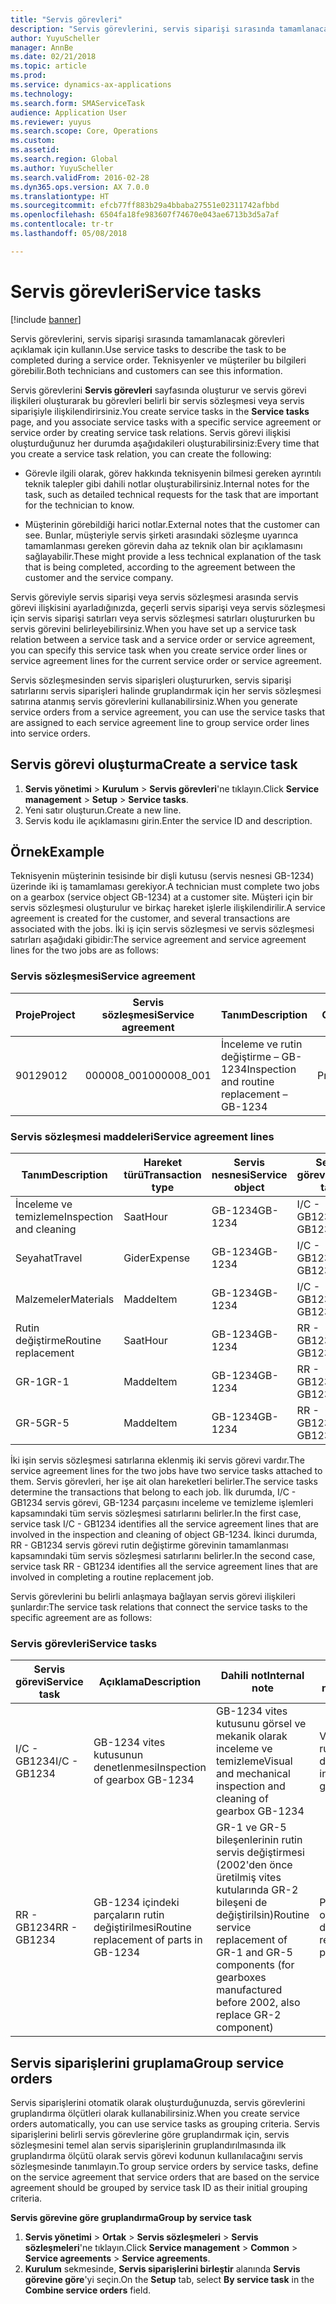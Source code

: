 ```yaml
---
title: "Servis görevleri"
description: "Servis görevlerini, servis siparişi sırasında tamamlanacak görevleri açıklamak için kullanın. Teknisyenler ve müşteriler bu bilgileri görebilir."
author: YuyuScheller
manager: AnnBe
ms.date: 02/21/2018
ms.topic: article
ms.prod: 
ms.service: dynamics-ax-applications
ms.technology: 
ms.search.form: SMAServiceTask
audience: Application User
ms.reviewer: yuyus
ms.search.scope: Core, Operations
ms.custom: 
ms.assetid: 
ms.search.region: Global
ms.author: YuyuScheller
ms.search.validFrom: 2016-02-28
ms.dyn365.ops.version: AX 7.0.0
ms.translationtype: HT
ms.sourcegitcommit: efcb77ff883b29a4bbaba27551e02311742afbbd
ms.openlocfilehash: 6504fa18fe983607f74670e043ae6713b3d5a7af
ms.contentlocale: tr-tr
ms.lasthandoff: 05/08/2018

---
```


# <a name="service-tasks"></a><span data-ttu-id="1bee1-104">Servis görevleri</span><span class="sxs-lookup"><span data-stu-id="1bee1-104">Service tasks</span></span>  

[!include [banner](../includes/banner.md)]

<span data-ttu-id="1bee1-105">Servis görevlerini, servis siparişi sırasında tamamlanacak görevleri açıklamak için kullanın.</span><span class="sxs-lookup"><span data-stu-id="1bee1-105">Use service tasks to describe the task to be completed during a service order.</span></span>
<span data-ttu-id="1bee1-106">Teknisyenler ve müşteriler bu bilgileri görebilir.</span><span class="sxs-lookup"><span data-stu-id="1bee1-106">Both technicians and customers can see this information.</span></span>

<span data-ttu-id="1bee1-107">Servis görevlerini **Servis görevleri** sayfasında oluşturur ve servis görevi ilişkileri oluşturarak bu görevleri belirli bir servis sözleşmesi veya servis siparişiyle ilişkilendirirsiniz.</span><span class="sxs-lookup"><span data-stu-id="1bee1-107">You create service tasks in the **Service tasks** page, and you associate service tasks with a specific service agreement or service order by creating service task relations.</span></span> <span data-ttu-id="1bee1-108">Servis görevi ilişkisi oluşturduğunuz her durumda aşağıdakileri oluşturabilirsiniz:</span><span class="sxs-lookup"><span data-stu-id="1bee1-108">Every time that you create a service task relation, you can create the following:</span></span>

-  <span data-ttu-id="1bee1-109">Görevle ilgili olarak, görev hakkında teknisyenin bilmesi gereken ayrıntılı teknik talepler gibi dahili notlar oluşturabilirsiniz.</span><span class="sxs-lookup"><span data-stu-id="1bee1-109">Internal notes for the task, such as detailed technical requests for the task that are important for the technician to know.</span></span>

-  <span data-ttu-id="1bee1-110">Müşterinin görebildiği harici notlar.</span><span class="sxs-lookup"><span data-stu-id="1bee1-110">External notes that the customer can see.</span></span> <span data-ttu-id="1bee1-111">Bunlar, müşteriyle servis şirketi arasındaki sözleşme uyarınca tamamlanması gereken görevin daha az teknik olan bir açıklamasını sağlayabilir.</span><span class="sxs-lookup"><span data-stu-id="1bee1-111">These might provide a less technical explanation of the task that is being completed, according to the agreement between the customer and the service company.</span></span>

<span data-ttu-id="1bee1-112">Servis göreviyle servis siparişi veya servis sözleşmesi arasında servis görevi ilişkisini ayarladığınızda, geçerli servis siparişi veya servis sözleşmesi için servis siparişi satırları veya servis sözleşmesi satırları oluştururken bu servis görevini belirleyebilirsiniz.</span><span class="sxs-lookup"><span data-stu-id="1bee1-112">When you have set up a service task relation between a service task and a service order or service agreement, you can specify this service task when you create service order lines or service agreement lines for the current service order or service agreement.</span></span>

<span data-ttu-id="1bee1-113">Servis sözleşmesinden servis siparişleri oluştururken, servis siparişi satırlarını servis siparişleri halinde gruplandırmak için her servis sözleşmesi satırına atanmış servis görevlerini kullanabilirsiniz.</span><span class="sxs-lookup"><span data-stu-id="1bee1-113">When you generate service orders from a service agreement, you can use the service tasks that are assigned to each service agreement line to group service order lines into service orders.</span></span>

## <a name="create-a-service-task"></a><span data-ttu-id="1bee1-114">Servis görevi oluşturma</span><span class="sxs-lookup"><span data-stu-id="1bee1-114">Create a service task</span></span>

1. <span data-ttu-id="1bee1-115">**Servis yönetimi** \> **Kurulum** \> **Servis görevleri**'ne tıklayın.</span><span class="sxs-lookup"><span data-stu-id="1bee1-115">Click **Service management** \> **Setup** \> **Service tasks**.</span></span>
2. <span data-ttu-id="1bee1-116">Yeni satır oluşturun.</span><span class="sxs-lookup"><span data-stu-id="1bee1-116">Create a new line.</span></span>
3. <span data-ttu-id="1bee1-117">Servis kodu ile açıklamasını girin.</span><span class="sxs-lookup"><span data-stu-id="1bee1-117">Enter the service ID and description.</span></span>

## <a name="example"></a><span data-ttu-id="1bee1-118">Örnek</span><span class="sxs-lookup"><span data-stu-id="1bee1-118">Example</span></span>

<span data-ttu-id="1bee1-119">Teknisyenin müşterinin tesisinde bir dişli kutusu (servis nesnesi GB-1234) üzerinde iki iş tamamlaması gerekiyor.</span><span class="sxs-lookup"><span data-stu-id="1bee1-119">A technician must complete two jobs on a gearbox (service object GB-1234) at a customer site.</span></span> <span data-ttu-id="1bee1-120">Müşteri için bir servis sözleşmesi oluşturulur ve birkaç hareket işlerle ilişkilendirilir.</span><span class="sxs-lookup"><span data-stu-id="1bee1-120">A service agreement is created for the customer, and several transactions are associated with the jobs.</span></span> <span data-ttu-id="1bee1-121">İki iş için servis sözleşmesi ve servis sözleşmesi satırları aşağıdaki gibidir:</span><span class="sxs-lookup"><span data-stu-id="1bee1-121">The service agreement and service agreement lines for the two jobs are as follows:</span></span>

### <a name="service-agreement"></a><span data-ttu-id="1bee1-122">Servis sözleşmesi</span><span class="sxs-lookup"><span data-stu-id="1bee1-122">Service agreement</span></span>

| <span data-ttu-id="1bee1-123">Proje</span><span class="sxs-lookup"><span data-stu-id="1bee1-123">Project</span></span> | <span data-ttu-id="1bee1-124">Servis sözleşmesi</span><span class="sxs-lookup"><span data-stu-id="1bee1-124">Service agreement</span></span> | <span data-ttu-id="1bee1-125">Tanım</span><span class="sxs-lookup"><span data-stu-id="1bee1-125">Description</span></span>                                  | <span data-ttu-id="1bee1-126">Grup</span><span class="sxs-lookup"><span data-stu-id="1bee1-126">Group</span></span>   |
|---------|-------------------|----------------------------------------------|---------|
| <span data-ttu-id="1bee1-127">9012</span><span class="sxs-lookup"><span data-stu-id="1bee1-127">9012</span></span>    | <span data-ttu-id="1bee1-128">000008\_001</span><span class="sxs-lookup"><span data-stu-id="1bee1-128">000008\_001</span></span>       | <span data-ttu-id="1bee1-129">İnceleme ve rutin değiştirme – GB-1234</span><span class="sxs-lookup"><span data-stu-id="1bee1-129">Inspection and routine replacement – GB-1234</span></span> | <span data-ttu-id="1bee1-130">Prim</span><span class="sxs-lookup"><span data-stu-id="1bee1-130">Premium</span></span> |

### <a name="service-agreement-lines"></a><span data-ttu-id="1bee1-131">Servis sözleşmesi maddeleri</span><span class="sxs-lookup"><span data-stu-id="1bee1-131">Service agreement lines</span></span>

| <span data-ttu-id="1bee1-132">Tanım</span><span class="sxs-lookup"><span data-stu-id="1bee1-132">Description</span></span>             | <span data-ttu-id="1bee1-133">Hareket türü</span><span class="sxs-lookup"><span data-stu-id="1bee1-133">Transaction type</span></span> | <span data-ttu-id="1bee1-134">Servis nesnesi</span><span class="sxs-lookup"><span data-stu-id="1bee1-134">Service object</span></span> | <span data-ttu-id="1bee1-135">Servis görevi</span><span class="sxs-lookup"><span data-stu-id="1bee1-135">Service task</span></span> |
|-------------------------|------------------|----------------|--------------|
| <span data-ttu-id="1bee1-136">İnceleme ve temizleme</span><span class="sxs-lookup"><span data-stu-id="1bee1-136">Inspection and cleaning</span></span> | <span data-ttu-id="1bee1-137">Saat</span><span class="sxs-lookup"><span data-stu-id="1bee1-137">Hour</span></span>             | <span data-ttu-id="1bee1-138">GB-1234</span><span class="sxs-lookup"><span data-stu-id="1bee1-138">GB-1234</span></span>        | <span data-ttu-id="1bee1-139">I/C - GB1234</span><span class="sxs-lookup"><span data-stu-id="1bee1-139">I/C - GB1234</span></span> |
| <span data-ttu-id="1bee1-140">Seyahat</span><span class="sxs-lookup"><span data-stu-id="1bee1-140">Travel</span></span>                  | <span data-ttu-id="1bee1-141">Gider</span><span class="sxs-lookup"><span data-stu-id="1bee1-141">Expense</span></span>          | <span data-ttu-id="1bee1-142">GB-1234</span><span class="sxs-lookup"><span data-stu-id="1bee1-142">GB-1234</span></span>        | <span data-ttu-id="1bee1-143">I/C - GB1234</span><span class="sxs-lookup"><span data-stu-id="1bee1-143">I/C - GB1234</span></span> |
| <span data-ttu-id="1bee1-144">Malzemeler</span><span class="sxs-lookup"><span data-stu-id="1bee1-144">Materials</span></span>               | <span data-ttu-id="1bee1-145">Madde</span><span class="sxs-lookup"><span data-stu-id="1bee1-145">Item</span></span>             | <span data-ttu-id="1bee1-146">GB-1234</span><span class="sxs-lookup"><span data-stu-id="1bee1-146">GB-1234</span></span>        | <span data-ttu-id="1bee1-147">I/C - GB1234</span><span class="sxs-lookup"><span data-stu-id="1bee1-147">I/C - GB1234</span></span> |
| <span data-ttu-id="1bee1-148">Rutin değiştirme</span><span class="sxs-lookup"><span data-stu-id="1bee1-148">Routine replacement</span></span>     | <span data-ttu-id="1bee1-149">Saat</span><span class="sxs-lookup"><span data-stu-id="1bee1-149">Hour</span></span>             | <span data-ttu-id="1bee1-150">GB-1234</span><span class="sxs-lookup"><span data-stu-id="1bee1-150">GB-1234</span></span>        | <span data-ttu-id="1bee1-151">RR - GB1234</span><span class="sxs-lookup"><span data-stu-id="1bee1-151">RR - GB1234</span></span>  |
| <span data-ttu-id="1bee1-152">GR-1</span><span class="sxs-lookup"><span data-stu-id="1bee1-152">GR-1</span></span>                    | <span data-ttu-id="1bee1-153">Madde</span><span class="sxs-lookup"><span data-stu-id="1bee1-153">Item</span></span>             | <span data-ttu-id="1bee1-154">GB-1234</span><span class="sxs-lookup"><span data-stu-id="1bee1-154">GB-1234</span></span>        | <span data-ttu-id="1bee1-155">RR - GB1234</span><span class="sxs-lookup"><span data-stu-id="1bee1-155">RR - GB1234</span></span>  |
| <span data-ttu-id="1bee1-156">GR-5</span><span class="sxs-lookup"><span data-stu-id="1bee1-156">GR-5</span></span>                    | <span data-ttu-id="1bee1-157">Madde</span><span class="sxs-lookup"><span data-stu-id="1bee1-157">Item</span></span>             | <span data-ttu-id="1bee1-158">GB-1234</span><span class="sxs-lookup"><span data-stu-id="1bee1-158">GB-1234</span></span>        | <span data-ttu-id="1bee1-159">RR - GB1234</span><span class="sxs-lookup"><span data-stu-id="1bee1-159">RR - GB1234</span></span>  |

<span data-ttu-id="1bee1-160">İki işin servis sözleşmesi satırlarına eklenmiş iki servis görevi vardır.</span><span class="sxs-lookup"><span data-stu-id="1bee1-160">The service agreement lines for the two jobs have two service tasks attached to them.</span></span> <span data-ttu-id="1bee1-161">Servis görevleri, her işe ait olan hareketleri belirler.</span><span class="sxs-lookup"><span data-stu-id="1bee1-161">The service tasks determine the transactions that belong to each job.</span></span> <span data-ttu-id="1bee1-162">İlk durumda, I/C - GB1234 servis görevi, GB-1234 parçasını inceleme ve temizleme işlemleri kapsamındaki tüm servis sözleşmesi satırlarını belirler.</span><span class="sxs-lookup"><span data-stu-id="1bee1-162">In the first case, service task I/C - GB1234 identifies all the service agreement lines that are involved in the inspection and cleaning of object GB-1234.</span></span> <span data-ttu-id="1bee1-163">İkinci durumda, RR - GB1234 servis görevi rutin değiştirme görevinin tamamlanması kapsamındaki tüm servis sözleşmesi satırlarını belirler.</span><span class="sxs-lookup"><span data-stu-id="1bee1-163">In the second case, service task RR - GB1234 identifies all the service agreement lines that are involved in completing a routine replacement job.</span></span>

<span data-ttu-id="1bee1-164">Servis görevlerini bu belirli anlaşmaya bağlayan servis görevi ilişkileri şunlardır:</span><span class="sxs-lookup"><span data-stu-id="1bee1-164">The service task relations that connect the service tasks to the specific agreement are as follows:</span></span>

### <a name="service-tasks"></a><span data-ttu-id="1bee1-165">Servis görevleri</span><span class="sxs-lookup"><span data-stu-id="1bee1-165">Service tasks</span></span>

| <span data-ttu-id="1bee1-166">Servis görevi</span><span class="sxs-lookup"><span data-stu-id="1bee1-166">Service task</span></span> | <span data-ttu-id="1bee1-167">Açıklama</span><span class="sxs-lookup"><span data-stu-id="1bee1-167">Description</span></span>                             | <span data-ttu-id="1bee1-168">Dahili not</span><span class="sxs-lookup"><span data-stu-id="1bee1-168">Internal note</span></span>                                                                                                                 | <span data-ttu-id="1bee1-169">Harici not</span><span class="sxs-lookup"><span data-stu-id="1bee1-169">External note</span></span>                 |
|--------------|-----------------------------------------|-------------------------------------------------------------------------------------------------------------------------------|-------------------------------|
| <span data-ttu-id="1bee1-170">I/C - GB1234</span><span class="sxs-lookup"><span data-stu-id="1bee1-170">I/C - GB1234</span></span> | <span data-ttu-id="1bee1-171">GB-1234 vites kutusunun denetlenmesi</span><span class="sxs-lookup"><span data-stu-id="1bee1-171">Inspection of gearbox GB-1234</span></span>           | <span data-ttu-id="1bee1-172">GB-1234 vites kutusunu görsel ve mekanik olarak inceleme ve temizleme</span><span class="sxs-lookup"><span data-stu-id="1bee1-172">Visual and mechanical inspection and cleaning of gearbox GB-1234</span></span>                                                              | <span data-ttu-id="1bee1-173">Vites kutusunun rutin denetimi</span><span class="sxs-lookup"><span data-stu-id="1bee1-173">Routine inspection of gearbox</span></span> |
| <span data-ttu-id="1bee1-174">RR - GB1234</span><span class="sxs-lookup"><span data-stu-id="1bee1-174">RR - GB1234</span></span>  | <span data-ttu-id="1bee1-175">GB-1234 içindeki parçaların rutin değiştirilmesi</span><span class="sxs-lookup"><span data-stu-id="1bee1-175">Routine replacement of parts in GB-1234</span></span> | <span data-ttu-id="1bee1-176">GR-1 ve GR-5 bileşenlerinin rutin servis değiştirmesi (2002'den önce üretilmiş vites kutularında GR-2 bileşeni de değiştirilsin)</span><span class="sxs-lookup"><span data-stu-id="1bee1-176">Routine service replacement of GR-1 and GR-5 components (for gearboxes manufactured before 2002, also replace GR-2 component)</span></span> | <span data-ttu-id="1bee1-177">Parçaları rutin olarak değiştirme</span><span class="sxs-lookup"><span data-stu-id="1bee1-177">Routine replacement of parts</span></span>  |

## <a name="group-service-orders"></a><span data-ttu-id="1bee1-178">Servis siparişlerini gruplama</span><span class="sxs-lookup"><span data-stu-id="1bee1-178">Group service orders</span></span>

<span data-ttu-id="1bee1-179">Servis siparişlerini otomatik olarak oluşturduğunuzda, servis görevlerini gruplandırma ölçütleri olarak kullanabilirsiniz.</span><span class="sxs-lookup"><span data-stu-id="1bee1-179">When you create service orders automatically, you can use service tasks as grouping criteria.</span></span> <span data-ttu-id="1bee1-180">Servis siparişlerini belirli servis görevlerine göre gruplandırmak için, servis sözleşmesini temel alan servis siparişlerinin gruplandırılmasında ilk gruplandırma ölçütü olarak servis görevi kodunun kullanılacağını servis sözleşmesinde tanımlayın.</span><span class="sxs-lookup"><span data-stu-id="1bee1-180">To group service orders by service tasks, define on the service agreement that service orders that are based on the service agreement should be grouped by service task ID as their initial grouping criteria.</span></span>

<span data-ttu-id="1bee1-181">**Servis görevine göre gruplandırma**</span><span class="sxs-lookup"><span data-stu-id="1bee1-181">**Group by service task**</span></span>

1. <span data-ttu-id="1bee1-182">**Servis yönetimi** \> **Ortak** \> **Servis sözleşmeleri** \> **Servis sözleşmeleri**'ne tıklayın.</span><span class="sxs-lookup"><span data-stu-id="1bee1-182">Click **Service management** \> **Common** \> **Service agreements** \> **Service agreements**.</span></span>
2. <span data-ttu-id="1bee1-183">**Kurulum** sekmesinde, **Servis siparişlerini birleştir** alanında **Servis görevine göre**'yi seçin.</span><span class="sxs-lookup"><span data-stu-id="1bee1-183">On the **Setup** tab, select **By service task** in the **Combine service orders** field.</span></span>



